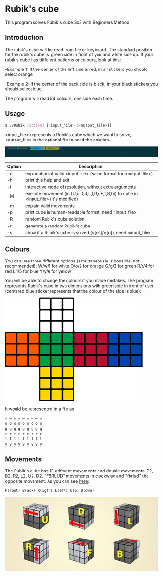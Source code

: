 # Rubik's cube

This program solves Rubik's cube 3x3 with Beginners Method.

## Introduction
The rubik's cube will be read from file or keyboard.
The standard position for the rubik's cube is: green side in front of you and white side up.
If your rubik's cube has different patterns or colours, look at this:

-Example 1: If the center of the left side is red, in all stickers you should select orange.

-Example 2: If the center of the back side is black, in your black stickers you should select blue.

The program will read 54 colours, one side each time.


## Usage
``` bash
$ ./Rubik [option] [<input_file> [<output_file>]]
```
<input_file> represents a Rubik's cube which we want to solve, <output_file> is the optional file to send the solution.

![Demo Gurú](./img/rubik.gif)

| Option | Description |
|----|--
| -e | explanation of valid <input_file> (same format for <output_file>) |
| -h | print this help and exit |
| -i | interactive mode of resolution, without extra arguments |
|-M<m>| execute movement <m>(in {U,u,D,d,L,l,R,r,F,f,B,b}) to cube in <input_file> (it's modified) |
| -m | explain valid movements |
| -p | print cube in human-readable format, need <input_file> |
| -R | random Rubik's cube solution |
| -r | generate a random Rubik's cube |
| -s | show if a Rubik's cube is solved (y[es]/n[o]), need <input_file> |


## Colours
You can use three different options (simultaneously is possible, not recommended):
   W/w/1 for white
   O/o/2 for orange
   G/g/3 for green
   R/r/4 for red
   L/l/5 for blue
   Y/y/6 for yellow

You will be able to change the colours if you made mistakes. The program represents Rubik's cube in two dimensions with green side in front of user (centered blue sticker represents that the colour of the side is blue):

![Colours](./img/colours.jpeg "Colours")

It would be represented in a file as
``` bash
w w w w w w w w w
o o o o o o o o o
g g g g g g g g g
r r r r r r r r r
l l l l l l l l l
y y y y y y y y y

```


## Movements
The Rubik's cube has 12 different movements and double movements: F2, B2, R2, L2, U2, D2. "FBRLUD" movements in clockwise and "fbrlud" the opposite movement. As you can see [here](https://hobbylark.com/puzzles/Rubik-Cube-Algorithms):

    F(ront) B(ack) R(igth) L(eft) U(p) D(own)

![Movements](./img/movements.jpg "Movements")
